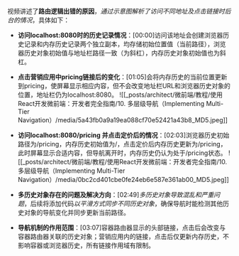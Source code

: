 

视频讲述了**路由逻辑出错的原因**，*通过示意图解析了访问不同地址及点击链接时后台的情况*，具体如下：


- **访问localhost:8080时的历史记录情况**：[00:00]访问该地址会创建浏览器历史记录和内存历史记录两个独立副本，均存储初始位置值（当前路径），浏览器历史对象初始值与地址栏路径一致（为斜杠），内存历史对象初始值也为斜杠。
- **点击营销应用中pricing链接后的变化**：[01:05]会将内存历史的当前位置更新到pricing，使屏幕显示相应内容，但不会改变地址栏URL和浏览器历史对象的位置，地址栏仍为localhost:8080。
![[_posts/architect/微前端/教程/使用React开发微前端：开发者完全指南/10. 多层级导航（Implementing Multi-Tier Navigation）/media/5a43fb0a9a19ea088cf70e52421a43b8_MD5.jpeg]]


- **访问localhost:8080/pricing 并点击定价后的情况**：[02:03]浏览器历史初始路径为/pricing，内存历史初始值为/，点击定价后内存历史更新为/pricing，此时屏幕显示合适内容，但导航离开时，内存历史仍认为处于/pricing状态。
![[_posts/architect/微前端/教程/使用React开发微前端：开发者完全指南/10. 多层级导航（Implementing Multi-Tier Navigation）/media/0bc2cd401cbe0fe24eb6e587e361ab00_MD5.jpeg]]


- **多历史对象存在的问题及解决方向**：[02:49]*多历史对象导致混乱和严重问题*，后续将添加代码*以平滑方式同步不同历史对象*，确保导航时能检测其他历史对象的导航变化并同步更新当前路径。
- **导航机制的作用范围**：[03:07]容器路由器显示的头部链接，点击后会改变与容器路由器关联的历史对象；营销应用内的链接，点击后仅更新内存历史，不影响容器或浏览器历史，所有链接作用域有限制。


